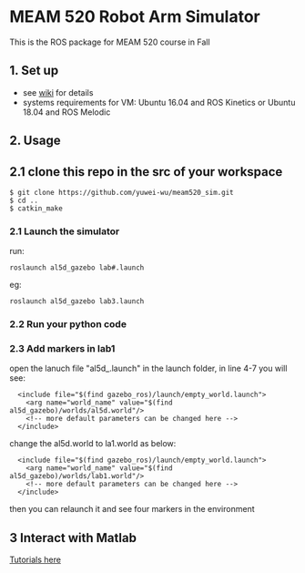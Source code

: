 # MEAM 520 Robot Arm Simulator

This is the ROS package for MEAM 520 course in Fall

## 1. Set up

- see [wiki](https://github.com/yuwei-wu/meam520_sim/wiki) for details
- systems requirements for VM: Ubuntu 16.04 and ROS Kinetics or Ubuntu 18.04 and ROS Melodic


## 2. Usage


## 2.1 clone this repo in the src of your workspace

```
$ git clone https://github.com/yuwei-wu/meam520_sim.git
$ cd ..
$ catkin_make
```

### 2.1 Launch the simulator

run:

```
roslaunch al5d_gazebo lab#.launch
```

eg:
```
roslaunch al5d_gazebo lab3.launch
```



### 2.2 Run your python code

### 2.3 Add markers in lab1


open the lanuch file "al5d_.launch" in the launch folder, in line 4-7 you will see:

```
  <include file="$(find gazebo_ros)/launch/empty_world.launch">
    <arg name="world_name" value="$(find al5d_gazebo)/worlds/al5d.world"/>
    <!-- more default parameters can be changed here -->
  </include>
```

change the al5d.world to la1.world as below:


```
  <include file="$(find gazebo_ros)/launch/empty_world.launch">
    <arg name="world_name" value="$(find al5d_gazebo)/worlds/lab1.world"/>
    <!-- more default parameters can be changed here -->
  </include>
```

then you can relaunch it and see four markers in the environment



## 3 Interact with Matlab


[Tutorials here](https://www.mathworks.com/help/ros/ug/get-started-with-ros.html)



